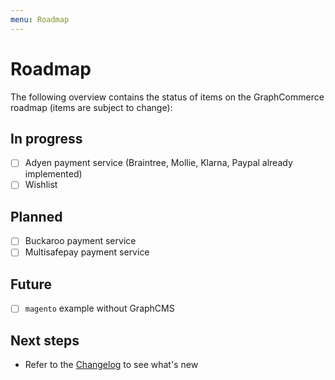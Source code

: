 ```yaml
---
menu: Roadmap
---
```


# Roadmap

The following overview contains the status of items on the GraphCommerce roadmap
(items are subject to change):

## In progress

- [ ] Adyen payment service (Braintree, Mollie, Klarna, Paypal already
      implemented)
- [ ] Wishlist

## Planned

- [ ] Buckaroo payment service
- [ ] Multisafepay payment service

## Future

- [ ] `magento` example without GraphCMS

## Next steps

- Refer to the
  [Changelog](https://github.com/graphcommerce-org/graphcommerce/releases) to
  see what's new
